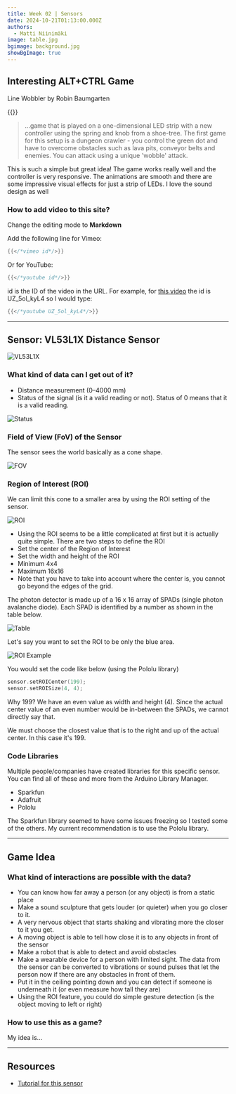 ```yaml
---
title: Week 02 | Sensors
date: 2024-10-21T01:13:00.000Z
authors:
  - Matti Niinimäki
image: table.jpg
bgimage: background.jpg
showBgImage: true
---
```

## Interesting ALT+CTRL Game

Line Wobbler by Robin Baumgarten

{{<youtube UZ_5ol_kyL4>}}

> ...game that is played on a one-dimensional LED strip with a new controller using the spring and knob from a shoe-tree. The first game for this setup is a dungeon crawler - you control the green dot and have to overcome obstacles such as lava pits, conveyor belts and enemies. You can attack using a unique 'wobble' attack.

This is such a simple but great idea! The game works really well and the controller is very responsive. The animations are smooth and there are some impressive visual effects for just a strip of LEDs. I love the sound design as well

### How to add video to this site?

Change the editing mode to **Markdown**

Add the following line for Vimeo:

```go
{{</*vimeo id*/>}}
```

Or for YouTube:

```go
{{</*youtube id*/>}}
```

id is the ID of the video in the URL. For example, for [this video](https://www.youtube.com/watch?v=UZ_5ol_kyL4) the id is UZ_5ol_kyL4 so I would type:

```go
{{</*youtube UZ_5ol_kyL4*/>}}
```

- - -

## Sensor: VL53L1X Distance Sensor

![VL53L1X](VL53L1X.jpg)

### What kind of data can I get out of it?

* Distance measurement (0–4000 mm)
* Status of the signal (is it a valid reading or not). Status of 0 means that it is a valid reading.

![Status](status.png)

### Field of View (FoV) of the Sensor

The sensor sees the world basically as a cone shape.

![FOV](fov.png)

### Region of Interest (ROI)

We can limit this cone to a smaller area by using the ROI setting of the sensor.

![ROI](roi.png)

* Using the ROI seems to be a little complicated at first but it is actually quite simple. There are two steps to define the ROI
* Set the center of the Region of Interest
* Set the width and height of the ROI
* Minimum 4x4
* Maximum 16x16
* Note that you have to take into account where the center is, you cannot go beyond the edges of the grid.

The photon detector is made up of a 16 x 16 array of SPADs (single photon avalanche diode). Each SPAD is identified by a number as shown in the table below.

![Table](table.jpg)

Let's say you want to set the ROI to be only the blue area. 

![ROI Example](roi_example.jpg)

You would set the code like below (using the Pololu library)

```c
sensor.setROICenter(199);
sensor.setROISize(4, 4);
```

Why 199? We have an even value as width and height (4). Since the actual center value of an even number would be in-between the SPADs, we cannot directly say that.

We must choose the closest value that is to the right and up of the actual center. In this case it's 199.

### Code Libraries

Multiple people/companies have created libraries for this specific sensor. You can find all of these and more from the Arduino Library Manager.

* Sparkfun
* Adafruit
* Pololu

The Sparkfun library seemed to have some issues freezing so I tested some of the others. My current recommendation is to use the Pololu library.

- - -

## Game Idea

### What kind of interactions are possible with the data?

* You can know how far away a person (or any object) is from a static place
* Make a sound sculpture that gets louder (or quieter) when you go closer to it.
* A very nervous object that starts shaking and vibrating more the closer to it you get.
* A moving object is able to tell how close it is to any objects in front of the sensor
* Make a robot that is able to detect and avoid obstacles
* Make a wearable device for a person with limited sight. The data from the sensor can be converted to vibrations or sound pulses that let the person now if there are any obstacles in front of them.
* Put it in the ceiling pointing down and you can detect if someone is underneath it (or even measure how tall they are)
* Using the ROI feature, you could do simple gesture detection (is the object moving to left or right)

### How to use this as a game?

My idea is...

- - -

## Resources

* [Tutorial for this sensor](https://learn.newmedia.dog/tutorials/arduino-and-electronics/sensors/distance-vl53l1x/)
